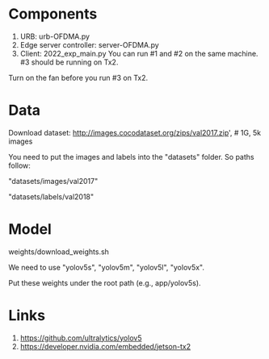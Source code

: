 # Components

1. URB: urb-OFDMA.py
2. Edge server controller: server-OFDMA.py
3. Client: 2022_exp_main.py
You can run #1 and #2 on the same machine. #3 should be running on Tx2.

Turn on the fan before you run #3 on Tx2.

# Data
Download dataset: http://images.cocodataset.org/zips/val2017.zip',  # 1G, 5k images

You need to put the images and labels into the "datasets" folder. So paths follow:

"datasets/images/val2017"

"datasets/labels/val2018"

# Model
weights/download_weights.sh

We need to use "yolov5s", "yolov5m", "yolov5l", "yolov5x". 

Put these weights under the root path (e.g., app/yolov5s).

# Links
1. https://github.com/ultralytics/yolov5
2. https://developer.nvidia.com/embedded/jetson-tx2
